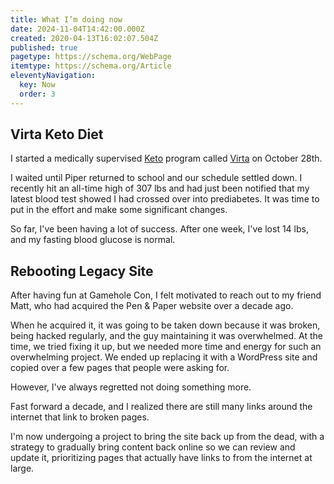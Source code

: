 ```yaml
---
title: What I’m doing now
date: 2024-11-04T14:42:00.000Z
created: 2020-04-13T16:02:07.504Z
published: true
pagetype: https://schema.org/WebPage
itemtype: https://schema.org/Article
eleventyNavigation:
  key: Now
  order: 3
---
```

## Virta Keto Diet

I started a medically supervised [Keto](https://www.webmd.com/diet/keto-diet-for-beginners) program called [Virta](https://www.virtahealth.com/) on October 28th.

I waited until Piper returned to school and our schedule settled down. I recently hit an all-time high of 307 lbs and had just been notified that my latest blood test showed I had crossed over into prediabetes. It was time to put in the effort and make some significant changes.

So far, I've been having a lot of success. After one week, I've lost 14 lbs, and my fasting blood glucose is normal.

## Rebooting Legacy Site

After having fun at Gamehole Con, I felt motivated to reach out to my friend Matt, who had acquired the Pen & Paper website over a decade ago.

When he acquired it, it was going to be taken down because it was broken, being hacked regularly, and the guy maintaining it was overwhelmed. At the time, we tried fixing it up, but we needed more time and energy for such an overwhelming project. We ended up replacing it with a WordPress site and copied over a few pages that people were asking for.

However, I've always regretted not doing something more.

Fast forward a decade, and I realized there are still many links around the internet that link to broken pages.

I'm now undergoing a project to bring the site back up from the dead, with a strategy to gradually bring content back online so we can review and update it, prioritizing pages that actually have links to from the internet at large.
